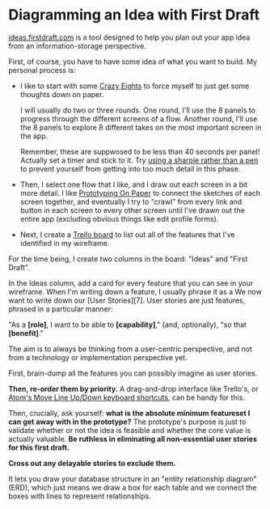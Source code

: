 # Diagramming an Idea with First Draft

[ideas.firstdraft.com](https://ideas.firstdraft.com) is a tool designed to help you plan out your app idea from an information-storage perspective.

First, of course, you have to have some idea of what you want to build. My personal process is:

 - I like to start with some [Crazy Eights](https://library.gv.com/the-product-design-sprint-diverge-day-2-c7a5df8e7cd0) to force myself to just get some thoughts down on paper.
 
   I will usually do two or three rounds. One round, I'll use the 8 panels to progress through the different screens of a flow. Another round, I'll use the 8 panels to explore 8 different takes on the most important screen in the app.
   
   Remember, these are suppwosed to be less than 40 seconds per panel! Actually set a timer and stick to it. Try [using a sharpie rather than a pen](https://signalvnoise.com/posts/1788-oldie-but-goodie-sketching-with-a-sharpie) to prevent yourself from getting into too much detail in this phase.
   
 - Then, I select one flow that I like, and I  draw out each screen in a bit more detail. I like [Prototyping On Paper](https://marvelapp.com/pop/) to connect the sketches of each screen together, and eventually I try to "crawl" from every link and button in each screen to every other screen until I've drawn out the entire app (excluding obvious things like edit profile forms).
 
 - Next, I create a [Trello board](https://trello.com/) to list out all of the features that I've identified in my wireframe.
 
 For the time being, I create two columns in the board: "Ideas" and "First Draft".
 
 In the Ideas column, add a card for every feature that you can see in your wireframe. When I'm writing down a feature, I usually phrase it as a We now want to write down our [User Stories][7]. User stories are just features, phrased in a particular manner:

"As a **[role]**, I want to be able to **[capability]**," (and, optionally), "so that **[benefit]**."

The aim is to always be thinking from a user-centric perspective, and not from a technology or implementation perspective yet.

First, brain-dump all the features you can possibly imagine as user stories.

**Then, re-order them by priority.** A drag-and-drop interface like Trello's, or [Atom's Move Line Up/Down keyboard shortcuts](https://github.com/nwinkler/atom-keyboard-shortcuts#editing), can be handy for this.

Then, crucially, ask yourself: **what is the absolute minimum featureset I can get away with in the prototype?** The prototype's purpose is just to validate whether or not the idea is feasible and whether the core value is actually valuable. **Be ruthless in eliminating all non-essential user stories for this first draft.**

**Cross out any delayable stories to exclude them.**


 
 
 

It lets you draw your database structure in an "entity relationship diagram" (ERD), which just means we draw a box for each table and we connect the boxes with lines to represent relationships.

